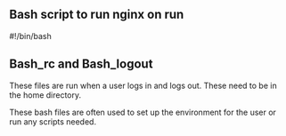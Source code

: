 
## Bash script to run nginx on run

#!/bin/bash

## Bash_rc and Bash_logout

These files are run when a user logs in and logs out. These need to be in the home directory.

These bash files are often used to set up the environment for the user or run any scripts needed.


